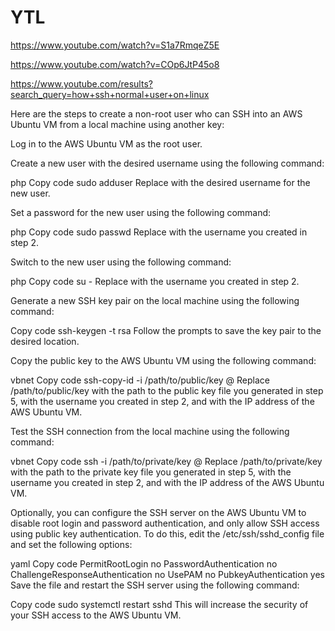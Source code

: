 # YTL

https://www.youtube.com/watch?v=S1a7RmqeZ5E

https://www.youtube.com/watch?v=COp6JtP45o8

https://www.youtube.com/results?search_query=how+ssh+normal+user+on+linux




Here are the steps to create a non-root user who can SSH into an AWS Ubuntu VM from a local machine using another key:

Log in to the AWS Ubuntu VM as the root user.

Create a new user with the desired username using the following command:

php
Copy code
sudo adduser <username>
Replace <username> with the desired username for the new user.

Set a password for the new user using the following command:

php
Copy code
sudo passwd <username>
Replace <username> with the username you created in step 2.

Switch to the new user using the following command:

php
Copy code
su - <username>
Replace <username> with the username you created in step 2.

Generate a new SSH key pair on the local machine using the following command:

Copy code
ssh-keygen -t rsa
Follow the prompts to save the key pair to the desired location.

Copy the public key to the AWS Ubuntu VM using the following command:

vbnet
Copy code
ssh-copy-id -i /path/to/public/key <username>@<aws-vm-ip-address>
Replace /path/to/public/key with the path to the public key file you generated in step 5, <username> with the username you created in step 2, and <aws-vm-ip-address> with the IP address of the AWS Ubuntu VM.

Test the SSH connection from the local machine using the following command:

vbnet
Copy code
ssh -i /path/to/private/key <username>@<aws-vm-ip-address>
Replace /path/to/private/key with the path to the private key file you generated in step 5, <username> with the username you created in step 2, and <aws-vm-ip-address> with the IP address of the AWS Ubuntu VM.

Optionally, you can configure the SSH server on the AWS Ubuntu VM to disable root login and password authentication, and only allow SSH access using public key authentication. To do this, edit the /etc/ssh/sshd_config file and set the following options:

yaml
Copy code
PermitRootLogin no
PasswordAuthentication no
ChallengeResponseAuthentication no
UsePAM no
PubkeyAuthentication yes
Save the file and restart the SSH server using the following command:

Copy code
sudo systemctl restart sshd
This will increase the security of your SSH access to the AWS Ubuntu VM.
